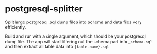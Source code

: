 # postgresql-splitter

Split large postgresql .sql dump files into schema and data files very efficiently.

Build and run with a single argument, which should be your postgresql dump file.
The app will start filtering out the schema part into `_schema.sql` and then extract all table data into `{table-name}.sql`
